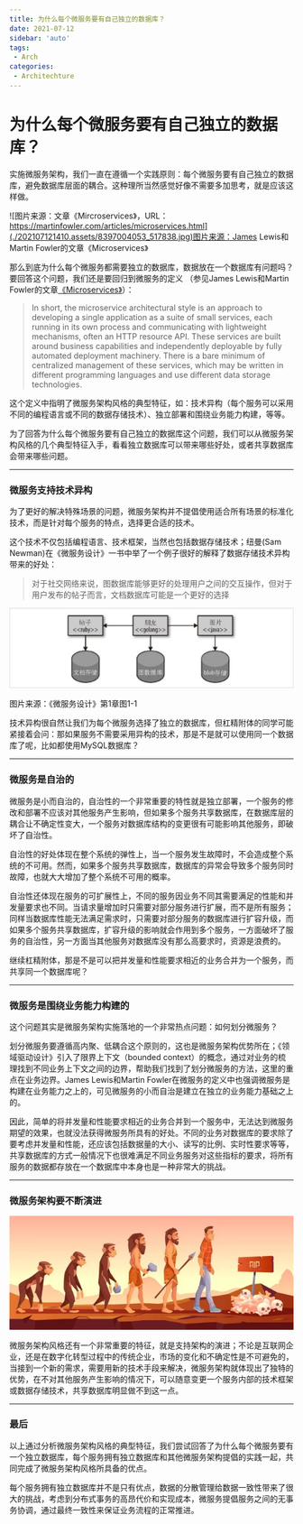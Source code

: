 ```yaml
---
title: 为什么每个微服务要有自己独立的数据库？
date: 2021-07-12
sidebar: 'auto'
tags:
 - Arch
categories:
 - Architechture
---
```



# 为什么每个微服务要有自己独立的数据库？

实施微服务架构，我们一直在遵循一个实践原则：每个微服务要有自己独立的数据库，避免数据库层面的耦合。这种理所当然感觉好像不需要多加思考，就是应该这样做。

![图片来源：文章《Mircroservices》，URL：https://martinfowler.com/articles/microservices.html](./202107121410.assets/8397004053_517838.jpg)图片来源：James Lewis和Martin Fowler的文章《Microservices》

那么到底为什么每个微服务都需要独立的数据库，数据放在一个数据库有问题吗？要回答这个问题，我们还是要回归到微服务的定义 （参见James Lewis和Martin Fowler的文章[《Microservices》](https://martinfowler.com/articles/microservices.html)）：

> In short, the microservice architectural style is an approach to developing a single application as a suite of small services, each running in its own process and communicating with lightweight mechanisms, often an HTTP resource API. These services are built around business capabilities and independently deployable by fully automated deployment machinery. There is a bare minimum of centralized management of these services, which may be written in different programming languages and use different data storage technologies.

这个定义中指明了微服务架构风格的典型特征，如：技术异构（每个服务可以采用不同的编程语言或不同的数据存储技术）、独立部署和围绕业务能力构建，等等。

为了回答为什么每个微服务要有自己独立的数据库这个问题，我们可以从微服务架构风格的几个典型特征入手，看看独立数据库可以带来哪些好处，或者共享数据库会带来哪些问题。

------

### 微服务支持技术异构

为了更好的解决特殊场景的问题，微服务架构并不提倡使用适合所有场景的标准化技术，而是针对每个服务的特点，选择更合适的技术。

这个技术不仅包括编程语言、技术框架，当然也包括数据存储技术；纽曼(Sam Newman)在《微服务设计》一书中举了一个例子很好的解释了数据存储技术异构带来的好处：

> 对于社交网络来说，图数据库能够更好的处理用户之间的交互操作，但对于用户发布的帖子而言，文档数据库可能是一个更好的选择

![图片来源：《微服务设计》第1章图1-1](./202107121410.assets/8397004029_45899.jpg)

图片来源：《微服务设计》第1章图1-1

技术异构很自然让我们为每个微服务选择了独立的数据库，但杠精附体的同学可能紧接着会问：那如果服务不需要采用异构的技术，那是不是就可以使用同一个数据库了呢，比如都使用MySQL数据库？

------

### 微服务是自治的

微服务是小而自治的，自治性的一个非常重要的特性就是独立部署，一个服务的修改和部署不应该对其他服务产生影响，但如果多个服务共享数据库，在数据库层的耦合让不确定性变大，一个服务对数据库结构的变更很有可能影响其他服务，即破坏了自治性。

自治性的好处体现在整个系统的弹性上，当一个服务发生故障时，不会造成整个系统的不可用。然而，如果多个服务共享数据库，数据库的异常会导致多个服务同时故障，也就大大增加了整个系统不可用的概率。

自治性还体现在服务的可扩展性上，不同的服务因业务不同其需要满足的性能和并发量要求也不同。当请求量增加时只需要对部分服务进行扩展，而不是所有服务；同样当数据库性能无法满足需求时，只需要对部分服务的数据库进行扩容升级，而如果多个服务共享数据库，扩容升级的影响就会作用到多个服务，一方面破坏了服务的自治性，另一方面当其他服务对数据库没有那么高要求时，资源是浪费的。

继续杠精附体，那是不是可以把并发量和性能要求相近的业务合并为一个服务，而共享同一个数据库呢？

------

### 微服务是围绕业务能力构建的

这个问题其实是微服务架构实施落地的一个非常热点问题：如何划分微服务？

划分微服务要遵循高内聚、低耦合这个原则的，这也是微服务架构优势所在；《领域驱动设计》引入了限界上下文（bounded context）的概念，通过对业务的梳理找到不同业务上下文之间的边界，帮助我们找到了划分微服务的方法，这里的重点在业务边界。James Lewis和Martin Fowler在微服务的定义中也强调微服务是构建在业务能力之上的，可见微服务的小而自治是建立在独立的业务能力基础之上的。

因此，简单的将并发量和性能要求相近的业务合并到一个服务中，无法达到微服务期望的效果，也就没法获得微服务所具有的好处。不同的业务对数据库的要求除了要考虑并发量和性能，还应该包括数据量的大小、读写的比例、实时性要求等等，共享数据库的方式一般情况下也很难满足不同业务服务对这些指标的要求，将所有服务的数据都存放在一个数据库中本身也是一种非常大的挑战。

------

### 微服务架构要不断演进

![img](./202107121410.assets/8397003983_581632.jpg)

微服务架构风格还有一个非常重要的特征，就是支持架构的演进；不论是互联网企业，还是在数字化转型过程中的传统企业，市场的变化和不确定性是不可避免的，当接到一个新的需求，需要用新的技术手段来解决，微服务架构就体现出了独特的优势，在不对其他服务产生影响的情况下，可以随意变更一个服务内部的技术框架或数据存储技术，共享数据库明显做不到这一点。

------

### 最后

以上通过分析微服务架构风格的典型特征，我们尝试回答了为什么每个微服务要有一个独立数据库，每个服务拥有独立数据库和其他微服务架构提倡的实践一起，共同完成了微服务架构风格所具备的优点。

每个服务拥有独立数据库并不是只有优点，数据的分散管理给数据一致性带来了很大的挑战，考虑到分布式事务的高昂代价和实现成本，微服务提倡服务之间的无事务协调，通过最终一致性来保证业务流程的正常推进。